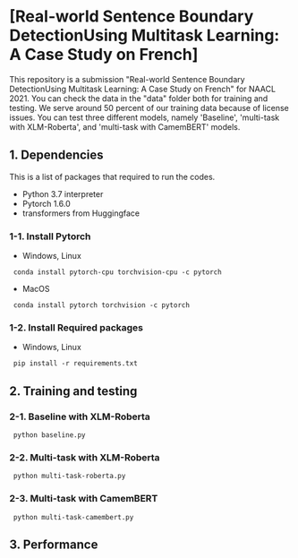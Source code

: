 # [Real-world Sentence Boundary DetectionUsing Multitask Learning: A Case Study on French]
This repository is a submission "Real-world Sentence Boundary DetectionUsing Multitask Learning: A Case Study on French" for NAACL 2021. You can check the data in the "data" folder both for training and testing. 
We serve around 50 percent of our training data because of license issues. You can test three different models, namely 'Baseline', 'multi-task with XLM-Roberta', and 'multi-task with CamemBERT' models.


## 1. Dependencies

This is a list of packages that required to run the codes.

 * Python 3.7 interpreter
 * Pytorch 1.6.0
 * transformers from Huggingface
 

### 1-1. Install Pytorch
 * Windows, Linux
  ```
   conda install pytorch-cpu torchvision-cpu -c pytorch
  ```
 * MacOS
  ```
   conda install pytorch torchvision -c pytorch
  ```
  

### 1-2. Install Required packages
 * Windows, Linux
  ```
   pip install -r requirements.txt
  ```

## 2. Training and testing

### 2-1. Baseline with XLM-Roberta
  ```
   python baseline.py
  ```
### 2-2. Multi-task with XLM-Roberta
  ```
   python multi-task-roberta.py
  ```
### 2-3. Multi-task with CamemBERT
  ```
   python multi-task-camembert.py
  ```
  
## 3. Performance
